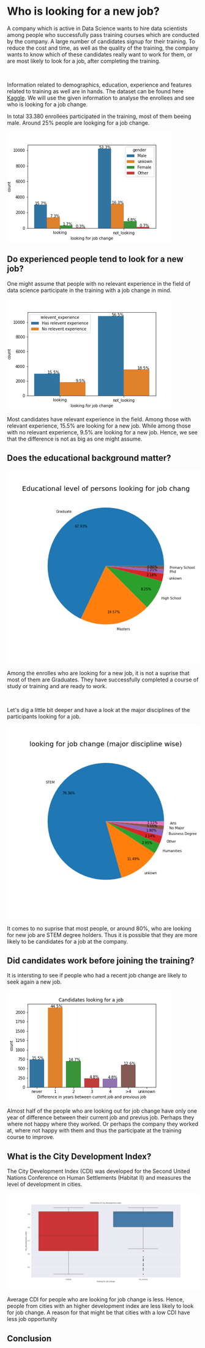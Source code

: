 # Who is looking for a new job?

A company which is active in Data Science wants to hire data scientists among people who successfully pass training courses which are conducted by the company. A large number of candidates signup for their training. To reduce the cost and time, as well as the quality of the training, the company wants to know which of these candidates really want to work for them, or are most likely to look for a job, after completing the training.

<br />

Information related to demographics, education, experience and features related to training as well are in hands. The dataset can be found here [Kaggle](https://www.kaggle.com/arashnic/hr-analytics-job-change-of-data-scientists?select=aug_train.csv). We will use the given information to analyse the enrollees and see who is looking for a job change. 

In total 33.380 enrollees participated in the training, most of them beeing male. Around 25% people are lookging for a job change. 

![gender_overview](gender_overview.png)


## Do experienced people tend to look for a new job?

One might assume that people with no relevant experience in the field of data science participate in the training with a job change in mind. 


![relevant_experience](relevant_experience.png)


Most candidates have relevant experience in the field. Among those with relevant experience, 15.5% are looking for a new job. While among those with no relevant experience, 9.5% are looking for a new job. Hence, we see that the difference is not as big as one might assume. 


## Does the educational background matter? 

![education_target1](education_target1.png)


Among the enrolles who are looking for a new job, it is not a suprise that most of them are Graduates. They have successfully completed a course of study or training and are ready to work.

<br />

Let's dig a little bit deeper and have a look at the major disciplines of the participants looking for a job. 


![major_discipline_target1](major_discipline_target1.png)



It comes to no suprise that most people, or around 80%, who are looking for new job are STEM degree holders. Thus it is possible that they are more likely to be candidates for a job at the company.  


## Did candidates work before joining the training? 

It is intersting to see if people who had a recent job change are likely to seek again a new job. 


![last_new_job1](last_new_job.png)


Almost half of the people who are looking out for job change have only one year of difference between their current job and previus job. Perhaps they where not happy where they worked. Or perhaps the company they worked at, where not happy with them and thus the participate at the training course to improve.

## What is the City Development Index?
The City Development Index (CDI) was developed for the Second United Nations Conference on Human Settlements (Habitat II) and measures the level of development in cities. 

![cdi](cdi.png)

 Average CDI for people who are looking for job change is less. Hence, people from cities with an higher development index are less likely to look for job change. A reason for that might be that cities with a low CDI have less job opportunity

 ## Conclusion
 
